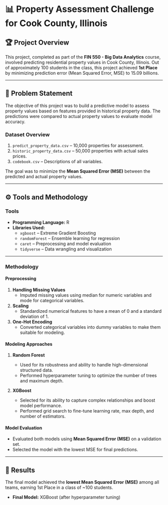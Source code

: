 # 📊 **Property Assessment Challenge for Cook County, Illinois**

## 🏆 **Project Overview**
This project, completed as part of the **FIN 550 - Big Data Analytics** course, involved predicting residential property values in Cook County, Illinois. Out of approximately 100 students in the class, this project achieved **1st Place** by minimizing prediction error (Mean Squared Error, MSE) to 15.09 billions.

---

## 📝 **Problem Statement**
The objective of this project was to build a predictive model to assess property values based on features provided in historical property data. The predictions were compared to actual property values to evaluate model accuracy.

### **Dataset Overview**
1. `predict_property_data.csv` – 10,000 properties for assessment.
2. `historic_property_data.csv` – 50,000 properties with actual sales prices.
3. `codebook.csv` – Descriptions of all variables.

The goal was to minimize the **Mean Squared Error (MSE)** between the predicted and actual property values.

---

## ⚙️ **Tools and Methodology**

### **Tools**
- **Programming Language:** R
- **Libraries Used:** 
  - `xgboost` – Extreme Gradient Boosting
  - `randomForest` – Ensemble learning for regression
  - `caret` – Preprocessing and model evaluation
  - `tidyverse` – Data wrangling and visualization

---

### **Methodology**

#### **Preprocessing**
1. **Handling Missing Values**  
   - Imputed missing values using median for numeric variables and mode for categorical variables.  
2. **Scaling**  
   - Standardized numerical features to have a mean of 0 and a standard deviation of 1.  
3. **One-Hot Encoding**  
   - Converted categorical variables into dummy variables to make them suitable for modeling.

#### **Modeling Approaches**
1. **Random Forest**
   - Used for its robustness and ability to handle high-dimensional structured data.
   - Performed hyperparameter tuning to optimize the number of trees and maximum depth.

2. **XGBoost**
   - Selected for its ability to capture complex relationships and boost model performance.
   - Performed grid search to fine-tune learning rate, max depth, and number of estimators.

#### **Model Evaluation**
- Evaluated both models using **Mean Squared Error (MSE)** on a validation set.
- Selected the model with the lowest MSE for final predictions.

---

## 🏅 **Results**
The final model achieved the **lowest Mean Squared Error (MSE)** among all teams, earning 1st Place in a class of ~100 students.

- **Final Model:** XGBoost (after hyperparameter tuning)
